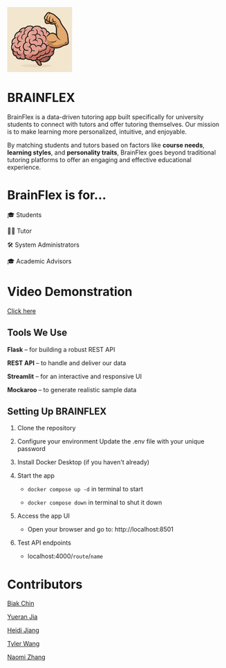 <img src="app/src/assets/logo.png" width="150" height="150" />

# BRAINFLEX
BrainFlex is a data-driven tutoring app built specifically for university students to connect with tutors and offer tutoring themselves. Our mission is to make learning more personalized, intuitive, and enjoyable.

By matching students and tutors based on factors like **course needs**, **learning styles**, and **personality traits**, BrainFlex goes beyond traditional tutoring platforms to offer an engaging and effective educational experience.

# BrainFlex is for...
🎓 Students

👩‍🏫 Tutor

🛠️ System Administrators

🎓 Academic Advisors

# Video Demonstration
[Click here](https://www.linkedin.com/in/naomi-zhang-37b796326/)

## Tools We Use
**Flask** – for building a robust REST API

**REST API** – to handle and deliver our data

**Streamlit** – for an interactive and responsive UI

**Mockaroo** – to generate realistic sample data

 
## Setting Up BRAINFLEX
1. Clone the repository
2. Configure your environment
  Update the .env file with your unique password

3. Install Docker Desktop (if you haven't already)
4. Start the app
   * `docker compose up -d` in terminal to start

   * `docker compose down` in terminal to shut it down
5. Access the app UI
    * Open your browser and go to: http://localhost:8501
   
6. Test API endpoints
   * localhost:4000/`route`/`name`
   
# Contributors
[Biak Chin](https://www.linkedin.com/in/biak-chin-2b3375284/)

[Yueran Jia](https://www.linkedin.com/in/yueran-jia-288916287/)

[Heidi Jiang](https://www.linkedin.com/in/heidi-jiang-720159346/)

[Tyler Wang](https://www.linkedin.com/in/tyler-wang-71893034b/)

[Naomi Zhang](https://www.linkedin.com/in/naomi-zhang-37b796326/)